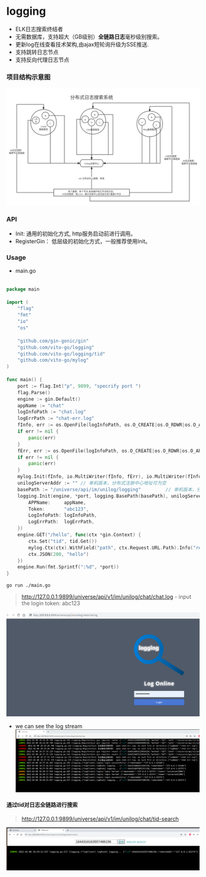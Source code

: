 # logging
- ELK日志搜索终结者
- 无需数据库，支持超大（GB级别）**全链路日志**毫秒级别搜索。
- 更新log在线查看技术架构,由ajax短轮询升级为SSE推送.
- 支持跳转日志节点
- 支持反向代理日志节点

### 项目结构示意图
![avatar](images/logging.png)

### API
- Init:   通用的初始化方式, http服务启动前进行调用。
- RegisterGin： 低层级的初始化方式，一般推荐使用Init。

### Usage
- main.go

```go

package main

import (
	"flag"
	"fmt"
	"io"
	"os"

	"github.com/gin-gonic/gin"
	"github.com/vito-go/logging"
	"github.com/vito-go/logging/tid"
	"github.com/vito-go/mylog"
)

func main() {
	port := flag.Int("p", 9899, "specrify port ")
	flag.Parse()
	engine := gin.Default()
	appName := "chat"
	logInfoPath := "chat.log"
	logErrPath := "chat-err.log"
	fInfo, err := os.OpenFile(logInfoPath, os.O_CREATE|os.O_RDWR|os.O_APPEND, 0644)
	if err != nil {
		panic(err)
	}
	fErr, err := os.OpenFile(logInfoPath, os.O_CREATE|os.O_RDWR|os.O_APPEND, 0644)
	if err != nil {
		panic(err)
	}
	mylog.Init(fInfo, io.MultiWriter(fInfo, fErr), io.MultiWriter(fInfo, fErr), "tid")
	unilogServerAddr := "" // 单机版本，分布式注册中心地址可为空
	basePath := "/universe/api/im/unilog/logging"         // 单机版本，分布式注册中心地址可为空
	logging.Init(engine, *port, logging.BasePath(basePath), unilogServerAddr, logging.Config{
		APPName:     appName,
		Token:       "abc123",
		LogInfoPath: logInfoPath,
		LogErrPath:  logErrPath,
	})
	engine.GET("/hello", func(ctx *gin.Context) {
		ctx.Set("tid", tid.Get())
		mylog.Ctx(ctx).WithField("path", ctx.Request.URL.Path).Info("request==>")
		ctx.JSON(200, "hello")
	})
	engine.Run(fmt.Sprintf(":%d", *port))
}

```

```shell
go run ./main.go
```
> http://127.0.0.1:9899/universe/api/v1/im/unilog/chat/chat.log
    -  input the login token: abc123

![avatar](images/login.png)

- we can see the log stream
![avatar](images/log.png)

#### 通过tid对日志全链路进行搜索
> http://127.0.0.1:9899/universe/api/v1/im/unilog/chat/tid-search

![avatar](images/tid-search.png)
